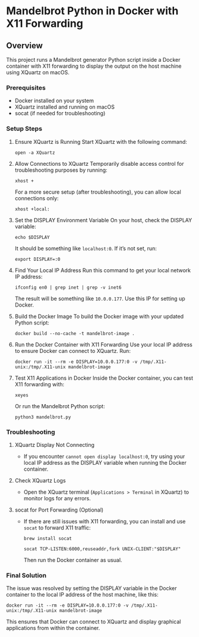 # Mandelbrot Python in Docker with X11 Forwarding

## Overview
This project runs a Mandelbrot generator Python script inside a Docker container with X11 forwarding to display the output on the host machine using XQuartz on macOS.

### Prerequisites
- Docker installed on your system
- XQuartz installed and running on macOS
- socat (if needed for troubleshooting)

### Setup Steps

1. Ensure XQuartz is Running
   Start XQuartz with the following command:
   
   `open -a XQuartz`

2. Allow Connections to XQuartz
   Temporarily disable access control for troubleshooting purposes by running:
   
   `xhost +`
   
   For a more secure setup (after troubleshooting), you can allow local connections only:
   
   `xhost +local:`

3. Set the DISPLAY Environment Variable
   On your host, check the DISPLAY variable:
   
   `echo $DISPLAY`
   
   It should be something like `localhost:0`. If it’s not set, run:
   
   `export DISPLAY=:0`

4. Find Your Local IP Address
   Run this command to get your local network IP address:
   
   `ifconfig en0 | grep inet | grep -v inet6`
   
   The result will be something like `10.0.0.177`. Use this IP for setting up Docker.

5. Build the Docker Image
   To build the Docker image with your updated Python script:
   
   `docker build --no-cache -t mandelbrot-image .`

6. Run the Docker Container with X11 Forwarding
   Use your local IP address to ensure Docker can connect to XQuartz. Run:
   
   `docker run -it --rm -e DISPLAY=10.0.0.177:0 -v /tmp/.X11-unix:/tmp/.X11-unix mandelbrot-image`

7. Test X11 Applications in Docker
   Inside the Docker container, you can test X11 forwarding with:
   
   `xeyes`
   
   Or run the Mandelbrot Python script:
   
   `python3 mandelbrot.py`

### Troubleshooting

1. XQuartz Display Not Connecting
   - If you encounter `cannot open display localhost:0`, try using your local IP address as the DISPLAY variable when running the Docker container.

2. Check XQuartz Logs
   - Open the XQuartz terminal (`Applications > Terminal` in XQuartz) to monitor logs for any errors.

3. socat for Port Forwarding (Optional)
   - If there are still issues with X11 forwarding, you can install and use `socat` to forward X11 traffic:
   
     `brew install socat`
     
     `socat TCP-LISTEN:6000,reuseaddr,fork UNIX-CLIENT:"$DISPLAY"`
     
     Then run the Docker container as usual.

### Final Solution
The issue was resolved by setting the DISPLAY variable in the Docker container to the local IP address of the host machine, like this:
   
   `docker run -it --rm -e DISPLAY=10.0.0.177:0 -v /tmp/.X11-unix:/tmp/.X11-unix mandelbrot-image`

This ensures that Docker can connect to XQuartz and display graphical applications from within the container.
